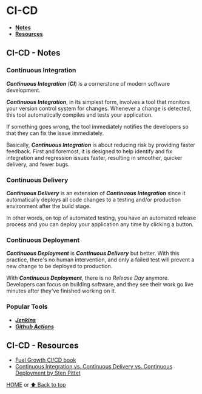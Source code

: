 # CI-CD

- [**Notes**](#ci-cd---notes)
- [**Resources**](#ci-cd---resources)

## CI-CD - Notes

### Continuous Integration

***Continuous Integration*** (***CI***) is a cornerstone of modern software development.

***Continuous Integration***, in its simplest form, involves a tool that monitors your version control system for changes. Whenever a change is detected, this tool automatically compiles and tests your application.

If something goes wrong, the tool immediately notifies the developers so that they can fix the issue immediately.

Basically, ***Continuous Integration*** is about reducing risk by providing faster feedback. First and foremost, it is designed to help identify and fix integration and regression issues faster, resulting in smoother, quicker delivery, and fewer bugs.

### Continuous Delivery

***Continuous Delivery*** is an extension of ***Continuous Integration*** since it automatically deploys all code changes to a testing and/or production environment after the build stage.

In other words, on top of automated testing, you have an automated release process and you can deploy your application any time by clicking a button.

### Continuous Deployment

***Continuous Deployment*** is ***Continuous Delivery*** but better. With this practice, there's no human intervention, and only a failed test will prevent a new change to be deployed to production.

With ***Continuous Deployment***, there is no *Release Day* anymore. Developers can focus on building software, and they see their work go live minutes after they've finished working on it.

### Popular Tools

- [***Jenkins***](./Jenkins/#jenkins)
- [***Github Actions***](./Github-Actions/#github-actions)

## CI-CD - Resources

- [Fuel Growth CI/CD book](https://about.gitlab.com/resources/ebook-fuel-growth-cicd/)
- [Continuous Integration vs. Continuous Delivery vs. Continuous Deployment by Sten Pittet](https://www.atlassian.com/continuous-delivery/principles/continuous-integration-vs-delivery-vs-deployment)

[HOME](https://github.com/Stratis-Dermanoutsos/Full-Stack-2021#full-stack-roadmap-2021) or [⬆ Back to top](#ci-cd)
